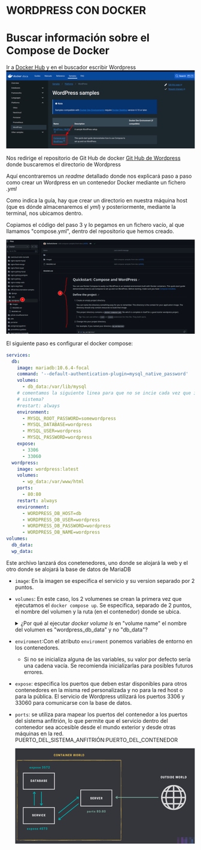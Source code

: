 # WORDPRESS CON DOCKER
# Buscar información sobre el Compose de Docker
Ir a [Docker Hub]() y en el buscador escribir Wordpress
![Paso 1](imagenesReadme/dockerDocs.png)

Nos redirige el repositorio de Git Hub de docker [Git Hub de Wordpress](https://github.com/docker/awesome-compose/tree/master/official-documentation-samples/wordpress/) donde buscaremos el directorio de Wordpress

Aquí encontraremos un _readme_ detallado donde nos explicará paso a paso como crear un Wordpress en un contenedor Docker mediante un fichero _.yml_

Como indica la guía, hay que crear un directorio en nuestra máquina host (que es dónde almacenaremos el _yml_) y posteriormente, mediante la terminal, nos ubicamos dentro.

Copiamos el código del paso 3 y lo pegamos en un fichero vacío, al que llamamos "compose.yml", dentro del repositorio que hemos creado.

![Paso 2](imagenesReadme/dockerGH.png)

El siguiente paso es configurar el docker compose:

```yml
services:
  db:
    image: mariadb:10.6.4-focal
    command: '--default-authentication-plugin=mysql_native_password'
    volumes:
      - db_data:/var/lib/mysql
    # comentamos la siguiente linea para que no se incie cada vez que iniciamos en 
    # sistema?
    #restart: always
    environment:
      - MYSQL_ROOT_PASSWORD=somewordpress
      - MYSQL_DATABASE=wordpress
      - MYSQL_USER=wordpress
      - MYSQL_PASSWORD=wordpress
    expose:
      - 3306
      - 33060
  wordpress:
    image: wordpress:latest
    volumes:
      - wp_data:/var/www/html
    ports:
      - 80:80
    restart: always
    environment:
      - WORDPRESS_DB_HOST=db
      - WORDPRESS_DB_USER=wordpress
      - WORDPRESS_DB_PASSWORD=wordpress
      - WORDPRESS_DB_NAME=wordpress
volumes:
  db_data:
  wp_data:
```
Este archivo lanzará dos conetenedores, uno donde se alojará la web y el otro donde se alojará la base de datos de MariaDB

* `image`: En la imagen se especifica el servicio y su version separado por 2 puntos.
* `volumes`:  En este caso, los 2 volumenes se crean la primera vez que ejecutamos el `docker compose up`. Se especifica, separado de 2 puntos, el nombre del volumen y la ruta (en el contenedor) donde se ubica.
  <details>
      <summary>¿Por qué al ejecutar <i>docker volume ls</i> en "volume name" el nombre del volumen es "wordpress_db_data" y no "db_data"?</summary>
      <p>
      Cuando Docker Compose crea los volúmenes, puede modificar el nombre de esos volúmenes en función del proyecto y otros factores.
      Docker Compose utiliza el nombre del proyecto, que generalmente es el nombre del directorio donde se encuentra el archivo de configuración de Docker Compose, como un prefijo para los nombres de los recursos que crea, incluidos los volúmenes. Esto se hace para evitar conflictos entre proyectos y para garantizar la isolación entre ellos.
      </p>
  </details>
* `enviroment`:Con el atributo `enviroment` ponemos variables de entorno en los contenedores.
  * Si no se inicializa alguna de las variables, su valor por defecto sería una cadena vacía. Se recomienda inicializarlas para posibles futuros errores.
* `expose`: especifica los puertos que deben estar disponibles para otros contenedores en la misma red personalizada y no para la red host o para la pública. El servicio de Wordpress utilizará los puertos 3306 y 33060 para comunicarse con la base de datos.
* `ports`: se utiliza para mapear los puertos del contenedor a los puertos del sistema anfitrión, lo que permite que el servicio dentro del contenedor sea accesible desde el mundo exterior y desde otras máquinas en la red. 
PUERTO_DEL_SISTEMA_ANFITRIÓN:PUERTO_DEL_CONTENEDOR

  ![Diferencia entre expose y ports](imagenesReadme/dockerPortsVsExpose.png)






